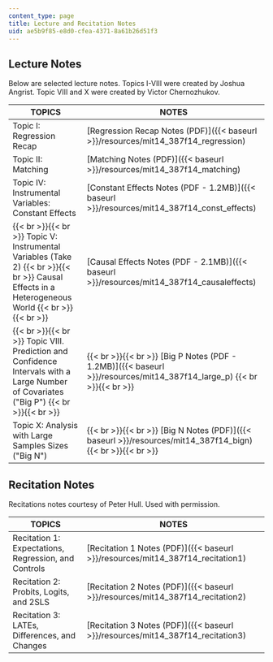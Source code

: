 ```yaml
---
content_type: page
title: Lecture and Recitation Notes
uid: ae5b9f85-e8d0-cfea-4371-8a61b26d51f3
---
```


Lecture Notes
-------------

Below are selected lecture notes. Topics I-VIII were created by Joshua Angrist. Topic VIII and X were created by Victor Chernozhukov. 

| TOPICS | NOTES |
| --- | --- |
| Topic I: Regression Recap | [Regression Recap Notes (PDF)]({{< baseurl >}}/resources/mit14_387f14_regression) |
| Topic II: Matching | [Matching Notes (PDF)]({{< baseurl >}}/resources/mit14_387f14_matching) |
| Topic IV: Instrumental Variables: Constant Effects | [Constant Effects Notes (PDF - 1.2MB)]({{< baseurl >}}/resources/mit14_387f14_const_effects) |
|  {{< br >}}{{< br >}} Topic V: Instrumental Variables (Take 2) {{< br >}}{{< br >}} Causal Effects in a Heterogeneous World {{< br >}}{{< br >}}  | [Causal Effects Notes (PDF - 2.1MB)]({{< baseurl >}}/resources/mit14_387f14_causaleffects) |
|  {{< br >}}{{< br >}} Topic VIII. Prediction and Confidence Intervals with a Large Number of Covariates ("Big P") {{< br >}}{{< br >}}  |  {{< br >}}{{< br >}} [Big P Notes (PDF - 1.2MB)]({{< baseurl >}}/resources/mit14_387f14_large_p) {{< br >}}{{< br >}}  |
| Topic X: Analysis with Large Samples Sizes ("Big N") |  {{< br >}}{{< br >}} [Big N Notes (PDF)]({{< baseurl >}}/resources/mit14_387f14_bign) {{< br >}}{{< br >}}  

**Recitation Notes**
--------------------

Recitations notes courtesy of Peter Hull. Used with permission. 

| TOPICS | NOTES |
| --- | --- |
| Recitation 1: Expectations, Regression, and Controls | [Recitation 1 Notes (PDF)]({{< baseurl >}}/resources/mit14_387f14_recitation1) |
| Recitation 2: Probits, Logits, and 2SLS | [Recitation 2 Notes (PDF)]({{< baseurl >}}/resources/mit14_387f14_recitation2) |
| Recitation 3: LATEs, Differences, and Changes | [Recitation 3 Notes (PDF)]({{< baseurl >}}/resources/mit14_387f14_recitation3)